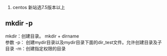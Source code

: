 1. centos 新站选7.5版本以上

## mkdir -p
mkdir：创建目录。
mkdir + dirname   
参数
-p： 创建mydir目录以及mydir目录下面的dir_test文件。允许创建目录及子目录
-m：创建指定权限的目录